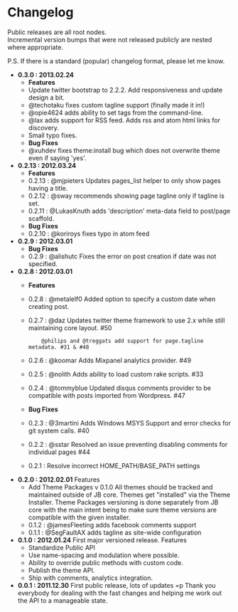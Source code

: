 # Changelog

Public releases are all root nodes.  
Incremental version bumps that were not released publicly are nested where appropriate.

P.S. If there is a standard \(popular\) changelog format, please let me know.

* **0.3.0 : 2013.02.24**
  * **Features**
  * Update twitter bootstrap to 2.2.2. Add responsiveness and update design a bit.
  * @techotaku fixes custom tagline support \(finally made it in!\)
  * @opie4624 adds ability to set tags from the command-line.
  * @lax adds support for RSS feed. Adds rss and atom html links for discovery.
  * Small typo fixes.
  * **Bug Fixes**
  * @xuhdev fixes theme:install bug which does not overwrite theme even if saying 'yes'.
* **0.2.13 : 2012.03.24**
  * **Features**
  * 0.2.13 : @mjpieters Updates pages\_list helper to only show pages having a title.
  * 0.2.12 : @sway recommends showing page tagline only if tagline is set.
  * 0.2.11 : @LukasKnuth adds 'description' meta-data field to post/page scaffold.
  * **Bug Fixes**
  * 0.2.10 : @koriroys fixes typo in atom feed
* **0.2.9 : 2012.03.01**
  * **Bug Fixes**
  * 0.2.9 : @alishutc Fixes the error on post creation if date was not specified.
* **0.2.8 : 2012.03.01**
  * **Features**
  * 0.2.8 : @metalelf0 Added option to specify a custom date when creating post.
  * 0.2.7 : @daz Updates twitter theme framework to use 2.x while still maintaining core layout. \#50

    ```text
        @philips and @treggats add support for page.tagline metadata. #31 & #48
    ```

  * 0.2.6 : @koomar Adds Mixpanel analytics provider. \#49
  * 0.2.5 : @nolith Adds ability to load custom rake scripts. \#33
  * 0.2.4 : @tommyblue Updated disqus comments provider to be compatible with posts imported from Wordpress. \#47
  * **Bug Fixes**
  * 0.2.3 : @3martini Adds Windows MSYS Support and error checks for git system calls. \#40
  * 0.2.2 : @sstar Resolved an issue preventing disabling comments for individual pages \#44
  * 0.2.1 : Resolve incorrect HOME\_PATH/BASE\_PATH settings
* **0.2.0 : 2012.02.01** Features
  * Add Theme Packages v 0.1.0 All themes should be tracked and maintained outside of JB core. Themes get "installed" via the Theme Installer. Theme Packages versioning is done separately from JB core with the main intent being to make sure theme versions are compatible with the given installer.
  * 0.1.2 : @jamesFleeting adds facebook comments support
  * 0.1.1 : @SegFaultAX adds tagline as site-wide configuration
* **0.1.0 : 2012.01.24** First major versioned release. Features
  * Standardize Public API
  * Use name-spacing and modulation where possible.
  * Ability to override public methods with custom code.
  * Publish the theme API.
  * Ship with comments, analytics integration.
* **0.0.1 : 2011.12.30** First public release, lots of updates =p Thank you everybody for dealing with the fast changes and helping me work out the API to a manageable state.

